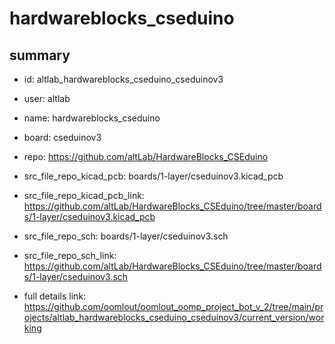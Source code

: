# hardwareblocks_cseduino
 
## summary 
* id: altlab_hardwareblocks_cseduino_cseduinov3
* user: altlab
* name: hardwareblocks_cseduino
* board: cseduinov3
* repo: https://github.com/altLab/HardwareBlocks_CSEduino
* src_file_repo_kicad_pcb: boards/1-layer/cseduinov3.kicad_pcb
* src_file_repo_kicad_pcb_link: https://github.com/altLab/HardwareBlocks_CSEduino/tree/master/boards/1-layer/cseduinov3.kicad_pcb


* src_file_repo_sch: boards/1-layer/cseduinov3.sch
* src_file_repo_sch_link: https://github.com/altLab/HardwareBlocks_CSEduino/tree/master/boards/1-layer/cseduinov3.sch
* full details link: https://github.com/oomlout/oomlout_oomp_project_bot_v_2/tree/main/projects/altlab_hardwareblocks_cseduino_cseduinov3/current_version/working  






